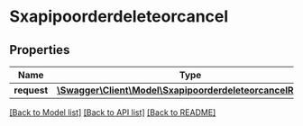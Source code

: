 # Sxapipoorderdeleteorcancel

## Properties
Name | Type | Description | Notes
------------ | ------------- | ------------- | -------------
**request** | [**\Swagger\Client\Model\SxapipoorderdeleteorcancelRequest**](SxapipoorderdeleteorcancelRequest.md) |  | [optional] 

[[Back to Model list]](../README.md#documentation-for-models) [[Back to API list]](../README.md#documentation-for-api-endpoints) [[Back to README]](../README.md)


